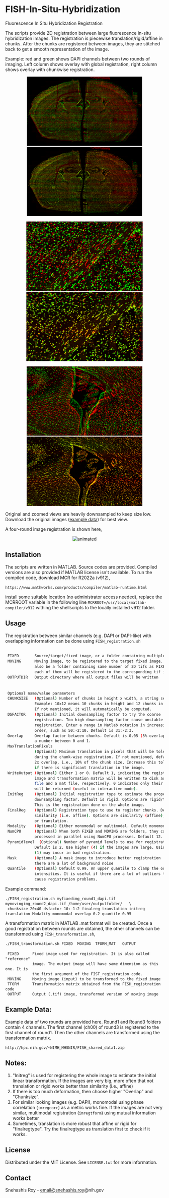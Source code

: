 # FISH-In-Situ-Hybridization
Fluorescence In Situ Hybridization Registration

The scripts provide 2D registration between large fluorescence in-situ hybridization images.
The registration is piecewise translation/rigid/affine in chunks. After the chunks are registered
between images, they are stitched back to get a smooth representation of the image.

Example: red and green shows DAPI channels between two rounds of imaging. Left column shows
overlay with global registration, right column shows overlay with chunkwise registration.

<p align="center">
  <img src="https://github.com/SNIR-NIMH/FISH-In-Situ-Hybridization/blob/main/imgs/original.png" height="220"/>  
 <img src="https://github.com/SNIR-NIMH/FISH-In-Situ-Hybridization/blob/main/imgs/after_reg.png" height="220"/>  
</p>
<p align="center">
  <img src="https://github.com/SNIR-NIMH/FISH-In-Situ-Hybridization/blob/main/imgs/zoom1.png" height="220"/>  
 <img src="https://github.com/SNIR-NIMH/FISH-In-Situ-Hybridization/blob/main/imgs/zoom2.png" height="220"/>  
</p>
<p align="center">
  <img src="https://github.com/SNIR-NIMH/FISH-In-Situ-Hybridization/blob/main/imgs/zoom3.png" height="220"/>  
 <img src="https://github.com/SNIR-NIMH/FISH-In-Situ-Hybridization/blob/main/imgs/zoom4.png" height="220"/>  
</p>
Original and zoomed views are heavily downsampled to keep size low. Download the original images 
(<a href="#example-data">example data</a>) for best view.

A four-round image registration is shown here,

<p align="center">
  <img src="https://github.com/SNIR-NIMH/FISH-In-Situ-Hybridization/blob/main/imgs/HCR_4_rounds-movie.gif" alt="animated" height="400"/>  
</p>


## Installation
The scripts are written in MATLAB. Source codes are provided.
Compiled versions are also provided if MATLAB license isn't
available. To run the compiled code, download MCR for R2022a (v912),
```
https://www.mathworks.com/products/compiler/matlab-runtime.html
```
install some suitable location (no administrator access needed), replace the MCRROOT variable
in the following line `MCRROOT=/usr/local/matlab-compiler/v912` withing the shellscripts
to the locally installed v912 folder.

## Usage
The registration between similar channels (e.g. DAPI or DAPI-like) with overlapping information
can be done using `FISH_registration.sh`

```./FISH_registration.sh FIXED  MOVING  OUTPUTDIR  NAME_1 VALUE_1 ...
 
 FIXED       Source/target/fixed image, or a folder containing multiple 2D tifs
 MOVING      Moving image, to be registered to the target fixed image. It can
             also be a folder containing same number of 2D tifs as FIXED, where
             each of them will be registered to the corresponding tif in FIXED
 OUTPUTDIR   Output directory where all output files will be written
 
 
 Optional name/value parameters
 CHUNKSIZE   (Optional) Number of chunks in height x width, a string separated by x.
             Example: 10x12 means 10 chunks in height and 12 chunks in width are used.
             If not mentioned, it will automatically be computed.
 DSFACTOR    (Optional) Initial downsampling factor to try the coarse
             registration. Too high downsampling factor cause unstable
             registration. Enter a range in Matlab notation in increasing
             order, such as 50:-2:10. Default is 31:-2:3.
 Overlap     Overlap factor between chunks. Default is 0.05 (5% overlap). Enter
             a number between 0 and 1.
 MaxTranslationPixels
             (Optional) Maximum translation in pixels that will be tolerated
             during the chunk-wise registration. If not mentioned, default is 
             2x overlap, i.e., 10% of the chunk size. Increase this tolerance
             if there is significant translation in the image.
 WriteOutput (Optional) Either 1 or 0. Default 1, indicating the registered
             image and transformation matrix will be written to disk as a tif
             file and a mat file, respectively. 0 indicates only their value
             will be returned (useful in interactive mode).
 InitReg     (Optional) Initial registration type to estimate the proper
             downsampling factor. Default is rigid. Options are rigid/translation.
             This is the registration done on the whole image.             
 FinalReg    (Optional) Registration type to use to register chunks. Default is
             similarity (i.e. affine). Options are similarity (affine), rigid, 
             or translation.             
 Modality    (Optional) Either monomodal or multimodal. Default monomodal.
 NumCPU      (Optional) When both FIXED and MOVING are folders, they can be
             processed in parallel using NumCPU processes. Default 12.
 Pyramidlevel  (Optional) Number of pyramid levels to use for registraton.
             Default is 2. Use higher (4) if the images are large. Using small
             (1) may incur in bad registration.           
 Mask        (Optional) A mask image to introduce better registration  when
             there are a lot of background noise
 Quantile    (Optional) Default 0.99. An upper quantile to clamp the outlier
             intensities. It is useful if there are a lot of outliers that can
             cause registration problems.
```

Example command:
```
./FISH_registration.sh myfixedimg_round1_dapi.tif mymovingimg_round2_dapi.tif /home/user/outputfolder/   \
 chunksize 20x40 dsfactor 10:-1:2 finalreg translation initreg translation Modality monomodal overlap 0.2 quantile 0.95
```
A transformation matrix in MATLAB .mat format will be created.
Once a good registration between rounds are obtained, the other channels can be transformed using
`FISH_transformation.sh`,
```
./FISH_transformation.sh FIXED  MOVING  TFORM_MAT   OUTPUT
 
 FIXED      Fixed image used for registration. It is also called "reference"
            image. The output image will have same dimension as this one. It is
            the first argument of the FIST_registration code.
 MOVING     Moving image (input) to be transformed to the fixed image
 TFORM      Transformation matrix obtained from the FISH_registration code
 OUTPUT     Output (.tif) image, transformed version of moving image
```

<a name="example-data"></a>
## Example Data:
Example data of two rounds are provided here. Round1 and Round3 folders contain
4 channels. The first channel (ch00) of round3 is registered to the first channel
of round1. Then the other channels are transformed using the transformation matrix.
```
http://hpc.nih.gov/~NIMH_MHSNIR/FISH_shared_data1.zip
```


## Notes:
1. "Initreg" is used for registering the whole image to estimate the initial linear transformation.
   If the images are very big, more often that not translation or rigid works better than
   similarity (i.e., affine)
2. If there is too much deformation, then choose higher "Overlap" and "Chunksize".
3. For similar looking images (e.g. DAPI), monomodal using phase correlation (`imregcorr`) 
   as a metric works fine. If the images are not very similar, multimodal registration
   (`imregtform`) using mutual information works better
4. Sometimes, translation is more robust that affine or rigid for "finalregtype". Try the
   finalregtype as translation first to check if it works.


<!-- LICENSE -->
## License

Distributed under the MIT License. See `LICENSE.txt` for more information.

<!-- CONTACT -->
## Contact
Snehashis Roy - email@snehashis.roy@nih.gov

